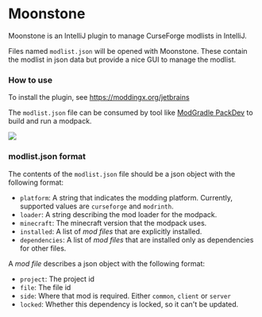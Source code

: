# Moonstone

Moonstone is an IntelliJ plugin to manage CurseForge modlists in IntelliJ.

Files named `modlist.json` will be opened with Moonstone. These contain the modlist in json data but provide a nice GUI to manage the modlist.

### How to use

To install the plugin, see https://moddingx.org/jetbrains

The `modlist.json` file can be consumed by tool like [ModGradle PackDev](https://github.com/ModdingX/ModGradle/blob/master/docs/packdev.md) to build and run a modpack.

![](https://user-images.githubusercontent.com/63002502/181509686-7532fe4f-81c4-4beb-8e1f-20206bf7b646.png)

### modlist.json format

The contents of the `modlist.json` file should be a json object with the following format:

  * `platform`: A string that indicates the modding platform. Currently, supported values are `curseforge` and `modrinth`.
  * `loader`: A string describing the mod loader for the modpack.
  * `minecraft`: The minecraft version that the modpack uses.
  * `installed`: A list of *mod files* that are explicitly installed.
  * `dependencies`: A list of *mod files* that are installed only as dependencies for other files.

A *mod file* describes a json object with the following format:

  * `project`: The project id
  * `file`: The file id
  * `side`: Where that mod is required. Either `common`, `client` or `server`
  * `locked`: Whether this dependency is locked, so it can't be updated.
